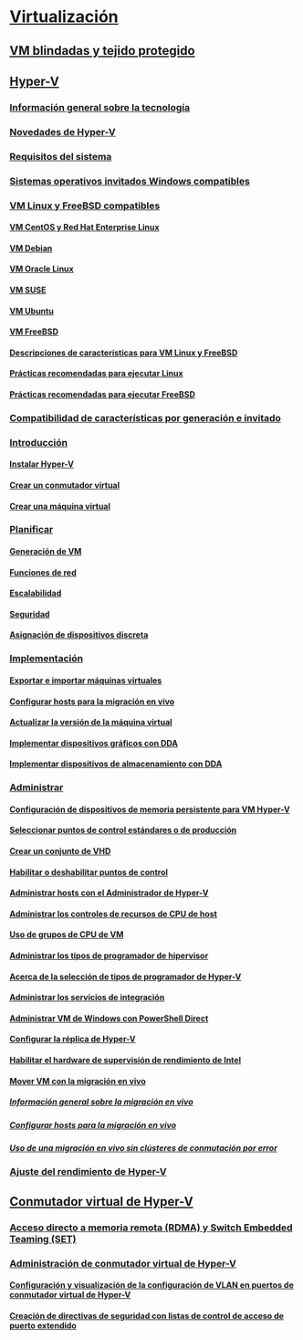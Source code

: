 # [Virtualización](virtualization.md)

## [VM blindadas y tejido protegido](../security/guarded-fabric-shielded-vm/guarded-fabric-and-shielded-vms-top-node.md)

## [Hyper-V](hyper-v/Hyper-V-on-Windows-Server.md)
### [Información general sobre la tecnología](hyper-v/Hyper-V-Technology-Overview.md)
### [Novedades de Hyper-V](hyper-v/What-s-new-in-Hyper-V-on-Windows.md)
### [Requisitos del sistema](hyper-v/System-requirements-for-Hyper-V-on-Windows.md)
### [Sistemas operativos invitados Windows compatibles](hyper-v/Supported-Windows-guest-operating-systems-for-Hyper-V-on-Windows.md)
### [VM Linux y FreeBSD compatibles](hyper-v/Supported-Linux-and-FreeBSD-virtual-machines-for-Hyper-V-on-Windows.md)
#### [VM CentOS y Red Hat Enterprise Linux](hyper-v/Supported-CentOS-and-Red-Hat-Enterprise-Linux-virtual-machines-on-Hyper-V.md)
#### [VM Debian](hyper-v/Supported-Debian-virtual-machines-on-Hyper-V.md)
#### [VM Oracle Linux](hyper-v/Supported-Oracle-Linux-virtual-machines-on-Hyper-V.md)
#### [VM SUSE](hyper-v/Supported-SUSE-virtual-machines-on-Hyper-V.md)
#### [VM Ubuntu](hyper-v/Supported-Ubuntu-virtual-machines-on-Hyper-V.md)
#### [VM FreeBSD](hyper-v/Supported-FreeBSD-virtual-machines-on-Hyper-V.md)
#### [Descripciones de características para VM Linux y FreeBSD](hyper-v/Feature-Descriptions-for-Linux-and-FreeBSD-virtual-machines-on-Hyper-V.md)
#### [Prácticas recomendadas para ejecutar Linux](hyper-v/Best-Practices-for-running-Linux-on-Hyper-V.md)
#### [Prácticas recomendadas para ejecutar FreeBSD](hyper-v/Best-practices-for-running-FreeBSD-on-Hyper-V.md)
### [Compatibilidad de características por generación e invitado](hyper-v/Hyper-V-feature-compatibility-by-generation-and-guest.md)
### [Introducción](hyper-v/get-started/Get-started-with-Hyper-V-on-Windows.md)
#### [Instalar Hyper-V](hyper-v/get-started/Install-the-Hyper-V-role-on-Windows-Server.md)
#### [Crear un conmutador virtual](hyper-v/get-started/create-a-virtual-switch-for-Hyper-V-virtual-machines.md)
#### [Crear una máquina virtual](hyper-v/get-started/create-a-virtual-machine-in-Hyper-V.md)
### [Planificar](hyper-v/plan/Plan-Hyper-V-on-Windows-Server.md)
#### [Generación de VM](hyper-v/plan/Should-I-create-a-generation-1-or-2-virtual-machine-in-Hyper-V.md)
#### [Funciones de red](hyper-v/plan/plan-hyper-v-networking-in-windows-server.md)
#### [Escalabilidad](hyper-v/plan/plan-hyper-v-scalability-in-windows-server.md)
#### [Seguridad](hyper-v/plan/plan-hyper-v-security-in-windows-server.md)
#### [Asignación de dispositivos discreta](hyper-v/plan/plan-for-deploying-devices-using-discrete-device-assignment.md)
### [Implementación](hyper-v/deploy/Deploy-Hyper-V-on-Windows-Server.md)
#### [Exportar e importar máquinas virtuales](hyper-v/deploy/Export-and-import-virtual-machines.md)
#### [Configurar hosts para la migración en vivo](hyper-v/deploy/Set-up-hosts-for-live-migration-without-Failover-Clustering.md)
#### [Actualizar la versión de la máquina virtual](hyper-v/deploy/Upgrade-virtual-machine-version-in-Hyper-V-on-Windows-or-Windows-Server.md)
#### [Implementar dispositivos gráficos con DDA](hyper-v/deploy/deploying-graphics-devices-using-dda.md)
#### [Implementar dispositivos de almacenamiento con DDA](hyper-v/deploy/deploying-storage-devices-using-dda.md)

### [Administrar](hyper-v/manage/Manage-Hyper-V-on-Windows-Server.md)
#### [Configuración de dispositivos de memoria persistente para VM Hyper-V](hyper-v/manage/persistent-memory-cmdlets.md)
#### [Seleccionar puntos de control estándares o de producción](hyper-v/manage/Choose-between-standard-or-production-checkpoints-in-Hyper-V.md)
#### [Crear un conjunto de VHD](hyper-v/manage/Create-VHDSet-file.md)
#### [Habilitar o deshabilitar puntos de control](hyper-v/manage/Enable-or-disable-checkpoints-in-Hyper-V.md)
#### [Administrar hosts con el Administrador de Hyper-V](hyper-v/manage/Remotely-manage-Hyper-V-hosts.md)
#### [Administrar los controles de recursos de CPU de host](hyper-v/manage/manage-hyper-v-minroot-2016.md)
#### [Uso de grupos de CPU de VM](hyper-v/manage/manage-hyper-v-cpugroups.md)
#### [Administrar los tipos de programador de hipervisor](hyper-v/manage/manage-hyper-v-scheduler-types.md)
#### [Acerca de la selección de tipos de programador de Hyper-V](hyper-v/manage/about-hyper-v-scheduler-type-selection.md)
#### [Administrar los servicios de integración](hyper-v/manage/Manage-Hyper-V-integration-services.md)
#### [Administrar VM de Windows con PowerShell Direct](hyper-v/manage/Manage-Windows-virtual-machines-with-powershell-direct.md)
#### [Configurar la réplica de Hyper-V](hyper-v/manage/Set-up-Hyper-V-Replica.md)
#### [Habilitar el hardware de supervisión de rendimiento de Intel](hyper-v/manage/Performance-Monitoring-Hardware.md)
#### [Mover VM con la migración en vivo](hyper-v/manage/Live-migration-overview.md)
##### [Información general sobre la migración en vivo](hyper-v/manage/Live-migration-overview.md)

##### [Configurar hosts para la migración en vivo](hyper-v/deploy/Set-up-hosts-for-live-migration-without-Failover-Clustering.md) 
##### [Uso de una migración en vivo sin clústeres de conmutación por error](hyper-v/manage/Use-live-migration-without-Failover-Clustering-to-move-a-virtual-machine.md)


### [Ajuste del rendimiento de Hyper-V](../administration/performance-tuning/role/hyper-v-server/index.md)
## [Conmutador virtual de Hyper-V](hyper-v-virtual-switch/Hyper-V-Virtual-Switch.md)
### [Acceso directo a memoria remota (RDMA) y Switch Embedded Teaming (SET)](hyper-v-virtual-switch/rdMA-and-Switch-Embedded-Teaming.md)
### [Administración de conmutador virtual de Hyper-V](hyper-v-virtual-switch/Manage-Hyper-V-Virtual-Switch.md)
#### [Configuración y visualización de la configuración de VLAN en puertos de conmutador virtual de Hyper-V](hyper-v-virtual-switch/Configure-and-View-VLAN-Settings-on-Hyper-V-Virtual-Switch-Ports.md)
#### [Creación de directivas de seguridad con listas de control de acceso de puerto extendido](hyper-v-virtual-switch/create-Security-Policies-with-extended-Port-Access-Control-lists.md)
